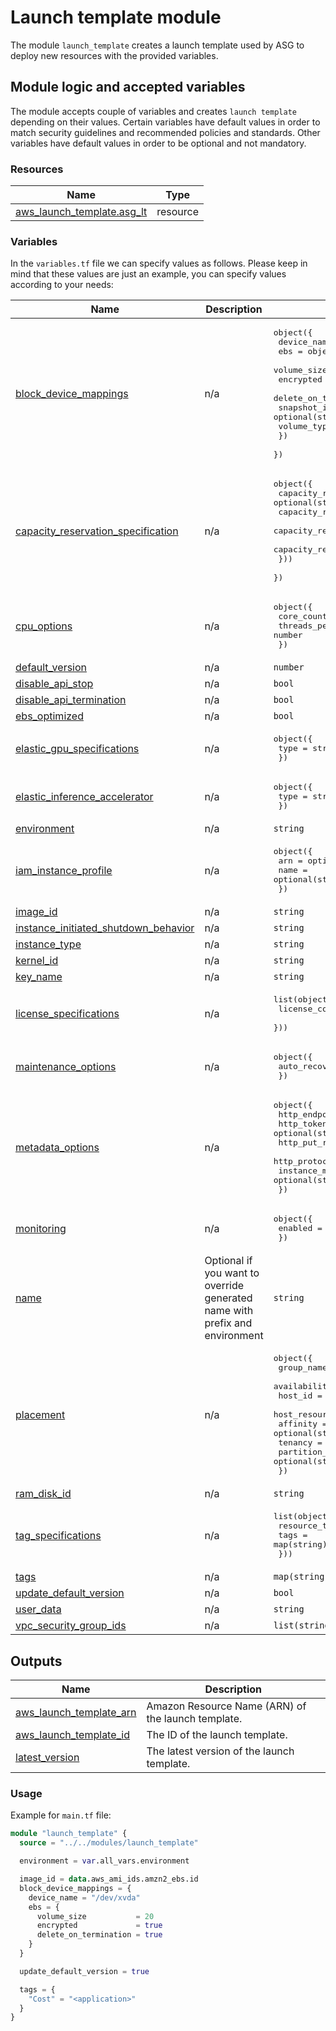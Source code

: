 # Launch template module

The module `launch_template` creates a launch template used by ASG to deploy new resources with the provided variables.

## Module logic and accepted variables

The module accepts couple of variables and creates `launch template` depending on their values. Certain variables have default values in order to match security guidelines and recommended policies and standards. Other variables have default values in order to be optional and not mandatory.

### Resources

| Name | Type |
|------|------|
| [aws_launch_template.asg_lt](https://registry.terraform.io/providers/hashicorp/aws/latest/docs/resources/launch_template) | resource |

### Variables

In the `variables.tf` file we can specify values as follows. Please keep in mind that these values are just an example, you can specify values according to your needs:

| Name | Description | Type | Default | Required |
|------|-------------|------|---------|:--------:|
| <a name="input_block_device_mappings"></a> [block\_device\_mappings](#input\_block\_device\_mappings) | n/a | <pre>object({<br>    device_name = string<br>    ebs = object({<br>      volume_size           = optional(number)<br>      encrypted             = optional(bool)<br>      delete_on_termination = optional(bool)<br>      snapshot_id           = optional(string)<br>      volume_type           = optional(string)<br>    })<br>  })</pre> | `null` | no |
| <a name="input_capacity_reservation_specification"></a> [capacity\_reservation\_specification](#input\_capacity\_reservation\_specification) | n/a | <pre>object({<br>    capacity_reservation_preference = optional(string)<br>    capacity_reservation_target = optional(object({<br>      capacity_reservation_id                 = string<br>      capacity_reservation_resource_group_arn = string<br>    }))<br>  })</pre> | `null` | no |
| <a name="input_cpu_options"></a> [cpu\_options](#input\_cpu\_options) | n/a | <pre>object({<br>    core_count       = number<br>    threads_per_core = number<br>  })</pre> | `null` | no |
| <a name="input_default_version"></a> [default\_version](#input\_default\_version) | n/a | `number` | `null` | no |
| <a name="input_disable_api_stop"></a> [disable\_api\_stop](#input\_disable\_api\_stop) | n/a | `bool` | `null` | no |
| <a name="input_disable_api_termination"></a> [disable\_api\_termination](#input\_disable\_api\_termination) | n/a | `bool` | `null` | no |
| <a name="input_ebs_optimized"></a> [ebs\_optimized](#input\_ebs\_optimized) | n/a | `bool` | `null` | no |
| <a name="input_elastic_gpu_specifications"></a> [elastic\_gpu\_specifications](#input\_elastic\_gpu\_specifications) | n/a | <pre>object({<br>    type = string<br>  })</pre> | `null` | no |
| <a name="input_elastic_inference_accelerator"></a> [elastic\_inference\_accelerator](#input\_elastic\_inference\_accelerator) | n/a | <pre>object({<br>    type = string<br>  })</pre> | `null` | no |
| <a name="input_environment"></a> [environment](#input\_environment) | n/a | `string` | n/a | yes |
| <a name="input_iam_instance_profile"></a> [iam\_instance\_profile](#input\_iam\_instance\_profile) | n/a | <pre>object({<br>    arn  = optional(string)<br>    name = optional(string)<br>  })</pre> | `null` | no |
| <a name="input_image_id"></a> [image\_id](#input\_image\_id) | n/a | `string` | `null` | no |
| <a name="input_instance_initiated_shutdown_behavior"></a> [instance\_initiated\_shutdown\_behavior](#input\_instance\_initiated\_shutdown\_behavior) | n/a | `string` | `null` | no |
| <a name="input_instance_type"></a> [instance\_type](#input\_instance\_type) | n/a | `string` | `null` | no |
| <a name="input_kernel_id"></a> [kernel\_id](#input\_kernel\_id) | n/a | `string` | `null` | no |
| <a name="input_key_name"></a> [key\_name](#input\_key\_name) | n/a | `string` | `null` | no |
| <a name="input_license_specifications"></a> [license\_specifications](#input\_license\_specifications) | n/a | <pre>list(object({<br>    license_configuration_arn = string<br>  }))</pre> | `[]` | no |
| <a name="input_maintenance_options"></a> [maintenance\_options](#input\_maintenance\_options) | n/a | <pre>object({<br>    auto_recovery = optional(string)<br>  })</pre> | `null` | no |
| <a name="input_metadata_options"></a> [metadata\_options](#input\_metadata\_options) | n/a | <pre>object({<br>    http_endpoint               = optional(string)<br>    http_tokens                 = optional(string)<br>    http_put_response_hop_limit = optional(number)<br>    http_protocol_ipv6          = optional(string)<br>    instance_metadata_tags      = optional(string)<br>  })</pre> | <pre>{<br>  "http_endpoint": "enabled",<br>  "http_tokens": "required"<br>}</pre> | no |
| <a name="input_monitoring"></a> [monitoring](#input\_monitoring) | n/a | <pre>object({<br>    enabled = optional(bool)<br>  })</pre> | `null` | no |
| <a name="input_name"></a> [name](#input\_name) | Optional if you want to override generated name with prefix and environment | `string` | `null` | no |
| <a name="input_placement"></a> [placement](#input\_placement) | n/a | <pre>object({<br>    group_name              = optional(string)<br>    availability_zone       = optional(string)<br>    host_id                 = optional(string)<br>    host_resource_group_arn = optional(string)<br>    affinity                = optional(string)<br>    tenancy                 = string<br>    partition_number        = optional(string)<br>  })</pre> | `null` | no |
| <a name="input_ram_disk_id"></a> [ram\_disk\_id](#input\_ram\_disk\_id) | n/a | `string` | `null` | no |
| <a name="input_tag_specifications"></a> [tag\_specifications](#input\_tag\_specifications) | n/a | <pre>list(object({<br>    resource_type = string<br>    tags          = map(string)<br>  }))</pre> | `[]` | no |
| <a name="input_tags"></a> [tags](#input\_tags) | n/a | `map(string)` | `{}` | no |
| <a name="input_update_default_version"></a> [update\_default\_version](#input\_update\_default\_version) | n/a | `bool` | `null` | no |
| <a name="input_user_data"></a> [user\_data](#input\_user\_data) | n/a | `string` | `null` | no |
| <a name="input_vpc_security_group_ids"></a> [vpc\_security\_group\_ids](#input\_vpc\_security\_group\_ids) | n/a | `list(string)` | `[]` | no |

## Outputs

| Name | Description |
|------|-------------|
| <a name="output_aws_launch_template_arn"></a> [aws\_launch\_template\_arn](#output\_aws\_launch\_template\_arn) | Amazon Resource Name (ARN) of the launch template. |
| <a name="output_aws_launch_template_id"></a> [aws\_launch\_template\_id](#output\_aws\_launch\_template\_id) | The ID of the launch template. |
| <a name="output_latest_version"></a> [latest\_version](#output\_latest\_version) | The latest version of the launch template. |

### Usage

Example for `main.tf` file:

```terraform
module "launch_template" {
  source = "../../modules/launch_template"

  environment = var.all_vars.environment

  image_id = data.aws_ami_ids.amzn2_ebs.id
  block_device_mappings = {
    device_name = "/dev/xvda"
    ebs = {
      volume_size           = 20
      encrypted             = true
      delete_on_termination = true
    }
  }

  update_default_version = true

  tags = {
    "Cost" = "<application>"
  }
}
```
